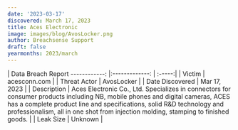 ```yaml
---
date: '2023-03-17'
discovered: March 17, 2023
title: Aces Electronic
image: images/blog/AvosLocker.png
author: Breachsense Support
draft: false
yearmonths: 2023/march
---
```



| Data Breach Report
------------:     |:-------------:    | :-----:|
| Victim      | acesconn.com      | 
| Threat Actor      | AvosLocker      | 
| Date Discovered      | Mar 17, 2023      | 
| Description      | Aces Electronic Co., Ltd. Specializes in connectors for consumer products including NB, mobile phones and digital cameras, ACES has a complete product line and specifications, solid R&D technology and professionalism, all in one shot from injection molding, stamping to finished goods.      | 
| Leak Size      | Unknown      | 

